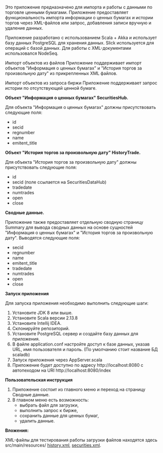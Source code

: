 
Это приложение предназначено для импорта и работы с данными по торговле ценными бумагами.
Приложение предоставляет функциональность импорта информации о ценных бумагах и истории торгов через XML-файлов или запрос, добавления записи вручную и удаление данных.

Приложение разработано с использованием Scala + Akka и использует базу данных PostgreSQL для хранения данных. 
Slick используется для операций с базой данных. Для работы с XML-документами использовался NodeSeq.

Импорт объектов из файлов
Приложение поддерживает импорт объектов "Информация о ценных бумагах" и "История торгов за произвольную дату" из прикрепленных XML файлов.

Импорт объектов из запроса биржи
Приложение поддерживает запрос истории по отсутствующей ценной бумаге.


**Объект "Информация о ценных бумагах" SecuritiesHub.**

Для объекта "Информация о ценных бумагах" должны присутствовать следующие поля:
- id
- secid
- regnumber
- name
- emitent_title



**Объект "История торгов за произвольную дату" HistoryTrade.**

Для объекта "История торгов за произвольную дату" должны присутствовать следующие поля:
- id
- secid (поле ссылается на SecuritiesDataHub)
- tradedate
- numtrades
- open
- close



**Сводные данные.**

Приложение также предоставляет отдельную сводную страницу Summary для вывода сводных данных на основе сущностей 
"Информация о ценных бумагах" и "История торгов за произвольную дату". 
Выводятся следующие поля:
- secid
- regnumber
- name
- emitent_title
- tradedate
- numtrades
- open
- close



**Запуск приложения**

Для запуска приложения необходимо выполнить следующие шаги:
 
1. Установите JDK 8 или выше.
2. Установите Scala версии 2.13.8
3. Установите Intellij IDEA.
4. Склонируйте репозиторий.
5. Установите PostgreSQL сервер и создайте базу данных для приложения.
6. В файле application.conf настройте доступ к базе данных, указав URL, имя пользователя и пароль. (По умолчанию стоит название БД scaladb)
7. Запуск приложения через AppServer.scala
8. Приложение будет доступно по адресу http://localhost:8080 с автопеходом на URI http://localhost:8080/index



**Пользовательская инструкция**


1. Приложение состоит из главного меню и переход на страницу Сводные данные.
2. В главном меню есть возможность:
   - выбрать файл для загрузки,
   - выполнить запрос к бирже,
   - сохранить данные для ценных бумаг,
   - удалить данные.


**Вложения:**

XML-файлы для тестирования работы загрузки файлов находятся здесь src/main/resources/
[history.xml](src%2Fmain%2Fresources%2history.xml),
[securities.xml](src%2Fmain%2Fresources%2Fsecurities.xml).
